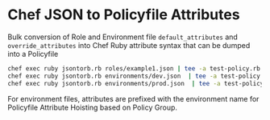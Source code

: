 # Chef JSON to Policyfile Attributes

Bulk conversion of Role and Environment file `default_attributes` and `override_attributes` into Chef Ruby attribute syntax that can be dumped into a Policyfile

```bash
chef exec ruby jsontorb.rb roles/example1.json | tee -a test-policy.rb
chef exec ruby jsontorb.rb environments/dev.json  | tee -a test-policy.rb
chef exec ruby jsontorb.rb environments/prod.json  | tee -a test-policy.rb
```

For environment files, attributes are prefixed with the environment name for Policyfile Attribute Hoisting based on Policy Group.
